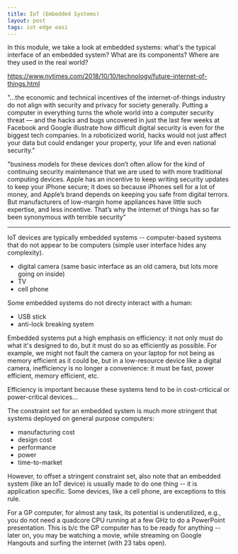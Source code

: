 ```yaml
---
title: IoT (Embedded Systems)
layout: post
tags: iot edge easi
---
```


In this module, we take a look at embedded systems: what's the typical
interface of an embedded system?  What are its components?  Where are they 
used in the real world?

https://www.nytimes.com/2018/10/10/technology/future-internet-of-things.html

"...the economic and technical incentives of the internet-of-things industry do not align with security and privacy for society generally. Putting a computer in everything turns the whole world into a computer security threat — and the hacks and bugs uncovered in just the last few weeks at Facebook and Google illustrate how difficult digital security is even for the biggest tech companies. In a roboticized world, hacks would not just affect your data but could endanger your property, your life and even national security."

"business models for these devices don’t often allow for the kind of continuing security maintenance that we are used to with more traditional computing devices. Apple has an incentive to keep writing security updates to keep your iPhone secure; it does so because iPhones sell for a lot of money, and Apple’s brand depends on keeping you safe from digital terrors.  But manufacturers of low-margin home appliances have little such expertise, and less incentive. That’s why the internet of things has so far been synonymous with terrible security"


-----------

IoT devices are typically embedded systems -- computer-based systems that
do not appear to be computers (simple user interface hides any complexity).
* digital camera (same basic interface as an old camera, but lots more going on inside)
* TV
* cell phone

Some embedded systems do not directy interact with a human:
* USB stick 
* anti-lock breaking system

Embedded systems put a high emphasis on efficiency: it not only must
do what it's designed to do, but it must do so as efficiently as possible.  For example,
we might not fault the camera on your laptop for not being as memory efficient as
it could be, but in a low-resource device like a digital camera, inefficiency is
no longer a convenience: it must be fast, power efficient, memory efficient, etc.

Efficiency is important because these systems tend to be in cost-crticical or
power-critical devices...

The constraint set for an embedded system is much more stringent that systems deployed
on general purpose computers:
* manufacturing cost
* design cost
* performance
* power
* time-to-market

However, to offset a stringent constraint set, also note that an embedded system (like
an IoT device) is usually made to do one thing -- it is application specific.  Some
devices, like a cell phone, are exceptions to this rule.

For a GP computer, for almost any task, its potential is underutilized, e.g., you do
not need a quadcore CPU running at a few GHz to do a PowerPoint presentation.  This is
b/c the GP computer has to be ready for anything -- later on, you may be watching a movie,
while streaming on Google Hangouts and surfing the internet (with 23 tabs open).





